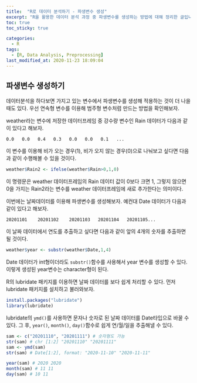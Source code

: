 ```yaml
---
title:  "R로 데이터 분석하기 - 파생변수 생성"
excerpt: "R을 활용한 데이터 분석 과정 중 파생변수를 생성하는 방법에 대해 정리한 글입니다."
toc: true
toc_sticky: true

categories:
  - R
tags:
  - [R, Data Analysis, Preprocessing]
last_modified_at: 2020-11-23 18:09:04
---
```


## 파생변수 생성하기  

데이터분석을 하다보면 가지고 있는 변수에서 파생변수를 생성해 적용하는 것이 더 나을 때도 있다. 우선 연속형 변수를 이용해 범주형 변수처럼 만드는 방법을 확인해보자.  

weather라는 변수에 저장한 데이터프레임 중 강수량 변수인 Rain 데이터가 다음과 같이 있다고 해보자.  

```
0.0   0.0   0.4   0.3   0.0   0.0   0.1   ...
```  

이 변수를 이용해 비가 오는 경우(1), 비가 오지 않는 경우(0)으로 나눠보고 싶다면 다음과 같이 수행해볼 수 있을 것이다.  

```r
weather$Rain2 <- ifelse(weather$Rain>0,1,0)
```  

이 명령문은 weather 데이터프레임의 Rain 데이터 값이 0보다 크면 1, 그렇지 않으면 0을 가지는 Rain2라는 변수를 weather 데이터프레임에 새로 추가한다는 의미이다.  

이번에는 날짜데이터를 이용해 파생변수를 생성해보자. 예컨대 Date 데이터가 다음과 같이 있다고 해보자.  

```
20201101    20201102    20201103   20201104   20201105...
```  

이 날짜 데이터에서 연도를 추출하고 싶다면 다음과 같이 앞의 4개의 숫자를 추출하면 될 것이다.  

```r
weather$year <- substr(weather$Date,1,4)
```  

Date 데이터가 int형이더라도 `substr()`함수를 사용해서 year 변수를 생성할 수 있다. 이렇게 생성된 year변수는 character형이 된다.  

R의 lubridate 패키지를 이용하면 날짜 데이터를 보다 쉽게 처리할 수 있다. 먼저 lubridate 패키지를 설치하고 불러와보자.   

```r
install.packages("lubridate")
library(lubridate)
```  

lubridate의 `ymd()`를 사용하면 문자나 숫자로 된 날짜 데이터를 Date타입으로 바꿀 수 있다. 그 후, `year()`, `month()`, `day()`함수로 쉽게 연/월/일을 추출해낼 수 있다.  

```r
sam <- c("20201110", "20201111") # 숫자형도 가능
str(sam) # chr [1:2] "20201110" "20201111"
sam <- ymd(sam)
str(sam) # Date[1:2], format: "2020-11-10" "2020-11-11"

year(sam) # 2020 2020
month(sam) # 11 11
day(sam) # 10 11
```   

